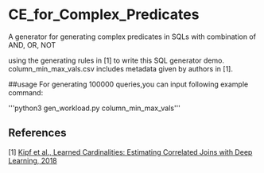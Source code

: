 # CE_for_Complex_Predicates
A generator for generating complex predicates in SQLs with combination of AND, OR, NOT

using the generating rules in [1] to write this SQL generator demo.
column_min_max_vals.csv includes metadata given by authors in [1].

##usage
For generating 100000 queries,you can input following example command:

'''python3 gen_workload.py column_min_max_vals'''

## References

[1] [Kipf et al., Learned Cardinalities: Estimating Correlated Joins with Deep Learning, 2018](https://arxiv.org/abs/1809.00677)

